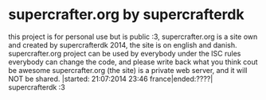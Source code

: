supercrafter.org by supercrafterdk
================
this project is for personal use but is public :3,
supercrafter.org is a site own and created by supercrafterdk 2014,
the site is on english and danish.
supercrafter.org project can be used by everybody under the ISC rules
everybody can change the code, and please write back what you think cout be awesome
supercrafter.org (the site) is a private web server, and it will NOT be shared.
|started: 21:07:2014 23:46 france|ended:????| 
    supercrafterdk :3
